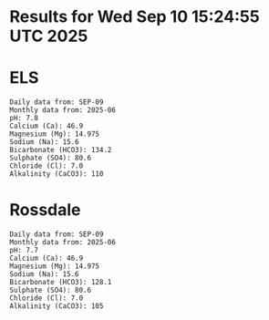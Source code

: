 # Results for Wed Sep 10 15:24:55 UTC 2025
# ELS
```
Daily data from: SEP-09
Monthly data from: 2025-06
pH: 7.8
Calcium (Ca): 46.9
Magnesium (Mg): 14.975
Sodium (Na): 15.6
Bicarbonate (HCO3): 134.2
Sulphate (SO4): 80.6
Chloride (Cl): 7.0
Alkalinity (CaCO3): 110
```
# Rossdale
```
Daily data from: SEP-09
Monthly data from: 2025-06
pH: 7.7
Calcium (Ca): 46.9
Magnesium (Mg): 14.975
Sodium (Na): 15.6
Bicarbonate (HCO3): 128.1
Sulphate (SO4): 80.6
Chloride (Cl): 7.0
Alkalinity (CaCO3): 105
```
